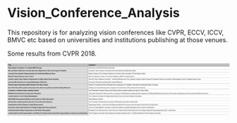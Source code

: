 # Vision_Conference_Analysis
This repository is for analyzing vision conferences like CVPR, ECCV, ICCV, BMVC etc based on universities and institutions publishing at those venues.

Some results from CVPR 2018.

<img src="results/first_few.png">
